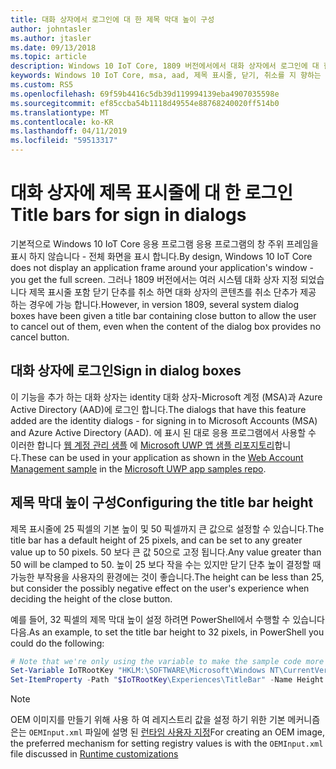 ```yaml
---
title: 대화 상자에서 로그인에 대 한 제목 막대 높이 구성
author: johntasler
ms.author: jtasler
ms.date: 09/13/2018
ms.topic: article
description: Windows 10 IoT Core, 1809 버전에서에서 대화 상자에서 로그인에 대 한 제목 막대 높이 구성 하는 방법에 알아봅니다.
keywords: Windows 10 IoT Core, msa, aad, 제목 표시줄, 닫기, 취소를 지 향하는 방향, 웹, 계정 WebAccountManagement, 로그인, 로그
ms.custom: RS5
ms.openlocfilehash: 69f59b4416c5db39d119994139eba4907035598e
ms.sourcegitcommit: ef85ccba54b1118d49554e88768240020ff514b0
ms.translationtype: MT
ms.contentlocale: ko-KR
ms.lasthandoff: 04/11/2019
ms.locfileid: "59513317"
---
```

# <a name="title-bars-for-sign-in-dialogs"></a><span data-ttu-id="93480-104">대화 상자에 제목 표시줄에 대 한 로그인</span><span class="sxs-lookup"><span data-stu-id="93480-104">Title bars for sign in dialogs</span></span>

<span data-ttu-id="93480-105">기본적으로 Windows 10 IoT Core 응용 프로그램 응용 프로그램의 창 주위 프레임을 표시 하지 않습니다 \- 전체 화면을 표시 합니다.</span><span class="sxs-lookup"><span data-stu-id="93480-105">By design, Windows 10 IoT Core does not display an application frame around your application's window \- you get the full screen.</span></span> <span data-ttu-id="93480-106">그러나 1809 버전에서는 여러 시스템 대화 상자 지정 되었습니다 제목 표시줄 포함 닫기 단추를 취소 하면 대화 상자의 콘텐츠를 취소 단추가 제공 하는 경우에 가능 합니다.</span><span class="sxs-lookup"><span data-stu-id="93480-106">However, in version 1809, several system dialog boxes have been given a title bar containing close button to allow the user to cancel out of them, even when the content of the dialog box provides no cancel button.</span></span>

## <a name="sign-in-dialog-boxes"></a><span data-ttu-id="93480-107">대화 상자에 로그인</span><span class="sxs-lookup"><span data-stu-id="93480-107">Sign in dialog boxes</span></span>

<span data-ttu-id="93480-108">이 기능을 추가 하는 대화 상자는 identity 대화 상자-Microsoft 계정 (MSA)과 Azure Active Directory (AAD)에 로그인 합니다.</span><span class="sxs-lookup"><span data-stu-id="93480-108">The dialogs that have this feature added are the identity dialogs - for signing in to Microsoft Accounts (MSA) and Azure Active Directory (AAD).</span></span> <span data-ttu-id="93480-109">에 표시 된 대로 응용 프로그램에서 사용할 수 이러한 합니다 [웹 계정 관리 샘플](https://github.com/Microsoft/Windows-universal-samples/tree/master/Samples/WebAccountManagement) 에 [Microsoft UWP 앱 샘플 리포지토리](https://github.com/Microsoft/Windows-universal-samples)합니다.</span><span class="sxs-lookup"><span data-stu-id="93480-109">These can be used in your application as shown in the [Web Account Management sample](https://github.com/Microsoft/Windows-universal-samples/tree/master/Samples/WebAccountManagement) in the [Microsoft UWP app samples repo](https://github.com/Microsoft/Windows-universal-samples).</span></span>

## <a name="configuring-the-title-bar-height"></a><span data-ttu-id="93480-110">제목 막대 높이 구성</span><span class="sxs-lookup"><span data-stu-id="93480-110">Configuring the title bar height</span></span>

<span data-ttu-id="93480-111">제목 표시줄에 25 픽셀의 기본 높이 및 50 픽셀까지 큰 값으로 설정할 수 있습니다.</span><span class="sxs-lookup"><span data-stu-id="93480-111">The title bar has a default height of 25 pixels, and can be set to any greater value up to 50 pixels.</span></span> <span data-ttu-id="93480-112">50 보다 큰 값 50으로 고정 됩니다.</span><span class="sxs-lookup"><span data-stu-id="93480-112">Any value greater than 50 will be clamped to 50.</span></span> <span data-ttu-id="93480-113">높이 25 보다 작을 수는 있지만 닫기 단추 높이 결정할 때 가능한 부작용을 사용자의 환경에는 것이 좋습니다.</span><span class="sxs-lookup"><span data-stu-id="93480-113">The height can be less than 25, but consider the possibly negative effect on the user's experience when deciding the height of the close button.</span></span>

<span data-ttu-id="93480-114">예를 들어, 32 픽셀의 제목 막대 높이 설정 하려면 PowerShell에서 수행할 수 있습니다 다음.</span><span class="sxs-lookup"><span data-stu-id="93480-114">As an example, to set the title bar height to 32 pixels, in PowerShell you could do the following:</span></span>
```powershell
# Note that we're only using the variable to make the sample code more narrow
Set-Variable IoTRootKey "HKLM:\SOFTWARE\Microsoft\Windows NT\CurrentVersion\Winlogon\IoTShellExtension"
Set-ItemProperty -Path "$IoTRootKey\Experiences\TitleBar" -Name Height -Type DWord -Value 32
```

> [!NOTE]
> <span data-ttu-id="93480-115">OEM 이미지를 만들기 위해 사용 하 여 레지스트리 값을 설정 하기 위한 기본 메커니즘은는 `OEMInput.xml` 파일에 설명 된 [런타임 사용자 지정](/windows-hardware/manufacture/iot/oscustomizations#runtime-customizations)</span><span class="sxs-lookup"><span data-stu-id="93480-115">For creating an OEM image, the preferred mechanism for setting registry values is with the `OEMInput.xml` file discussed in [Runtime customizations](/windows-hardware/manufacture/iot/oscustomizations#runtime-customizations)</span></span>

